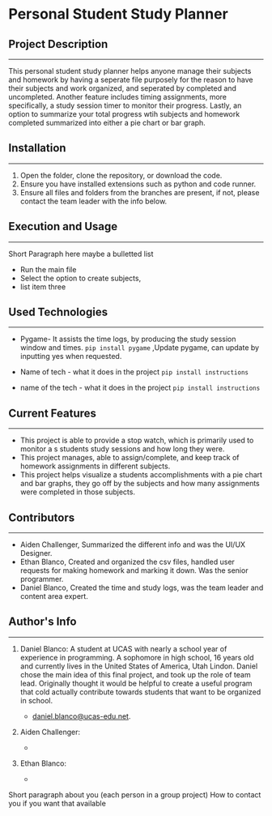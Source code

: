 
# Personal Student Study Planner

## Project Description
---
This personal student study planner helps anyone manage their subjects and homework by having a seperate file purposely for the reason to have their subjects and work organized, and seperated by completed and uncompleted. Another feature includes timing assignments, more specifically, a study session timer to monitor their progress. Lastly, an option to summarize your total progress wtih subjects and homework completed summarized into either a pie chart or bar graph.

## Installation
---
1. Open the folder, clone the repository, or download the code.
2. Ensure you have installed extensions such as python and code runner.
3. Ensure all files and folders from the branches are present, if not, please contact the team leader with the info below.

## Execution and Usage
---
Short Paragraph here maybe a bulletted list

+ Run the main file
+ Select the option to create subjects,
+ list item three

## Used Technologies
---
+ Pygame- It assists the time logs, by producing the study session window and times.
`pip install pygame` ,Update pygame, can update by inputting yes when requested.
 
+ Name of tech - what it does in the project
`pip install instructions`

+ name of the tech - what it does in the project
`pip install instructions`  

## Current Features
---
+ This project is able to provide a stop watch, which is primarily used to monitor a s students study sessions and how long they were.
+ This project manages, able to assign/complete, and keep track of homework assignments in different subjects.
+ This project helps visualize a students accomplishments with a pie chart and bar graphs, they go off by the subjects and how many assignments were completed in those subjects.

## Contributors
---
+ Aiden Challenger, Summarized the different info and was the UI/UX Designer. 
+ Ethan Blanco, Created and organized the csv files, handled user requests for making homework and marking it down. Was the senior programmer. 
+ Daniel Blanco, Created the time and study logs, was the team leader and content area expert. 

## Author's Info
---
1. Daniel Blanco:
   A student at UCAS with nearly a school year of experience in programming. A sophomore in high school, 16 years old and currently lives in the United States of America, Utah Lindon. Daniel chose the main idea of this final project, and took up the role of team lead. Originally thought it would be helpful to create a useful program that cold actually contribute towards students that want to be organized in school.
   + daniel.blanco@ucas-edu.net.
2. Aiden Challenger:
   
   +
3. Ethan Blanco:
   
   +

Short paragraph about you (each person in a group project)
How to contact you if you want that available  

